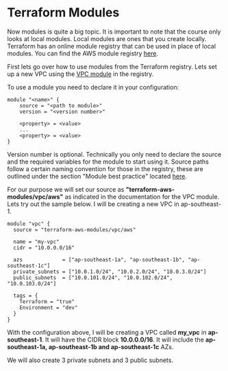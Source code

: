 # Terraform Modules

Now modules is quite a big topic. It is important to note that the course only looks at local modules. Local modules are ones that you create locally. Terraform has an online module registry that can be used in place of local modules. You can find the AWS module registry [here](https://registry.terraform.io/providers/hashicorp/aws/latest).  

First lets go over how to use modules from the Terraform registry. Lets set up a new VPC using the [VPC module](https://registry.terraform.io/modules/terraform-aws-modules/vpc/aws/latest) in the registry.  

To use a module you need to declare it in your configuration:  
```
module "<name>" {
    source = "<path to module>"
    version = "<version number>"

    <property> = <value>
    ...
    <property> = <value>
}
```

Version number is optional. Technically you only need to declare the source and the required variables for the module to start using it. Source paths follow a certain naming convention for those in the registry, these are outlined under the section "Module best practice" located [here](https://learn.hashicorp.com/tutorials/terraform/module?in=terraform/modules).  

For our purpose we will set our source as **"terraform-aws-modules/vpc/aws"** as indicated in the documentation for the VPC module. Lets try out the sample below. I will be creating a new VPC in ap-southeast-1.  

```
module "vpc" {
  source = "terraform-aws-modules/vpc/aws"

  name = "my-vpc"
  cidr = "10.0.0.0/16"

  azs             = ["ap-southeast-1a", "ap-southeast-1b", "ap-southeast-1c"]
  private_subnets = ["10.0.1.0/24", "10.0.2.0/24", "10.0.3.0/24"]
  public_subnets  = ["10.0.101.0/24", "10.0.102.0/24", "10.0.103.0/24"]

  tags = {
    Terraform = "true"
    Environment = "dev"
  }
}
```
With the configuration above, I will be creating a VPC called **my_vpc** in **ap-southeast-1**. It will have the CIDR block **10.0.0.0/16**. It will include the **ap-southeast-1a, ap-southeast-1b and ap-southeast-1c** AZs.

We will also create 3 private subnets and 3 public subnets.




